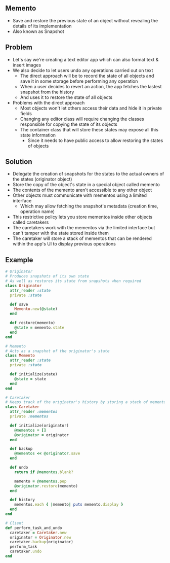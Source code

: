 ## Memento
- Save and restore the previous state of an object without revealing the details of its implementation
- Also known as Snapshot

## Problem
- Let's say we're creating a text editor app which can also format text & insert images
- We also decide to let users undo any operations carried out on text
  - The direct approach will be to record the state of all objects and save it in some storage before performing any operation
  - When a user decides to revert an action, the app fetches the lastest snapshot from the history
  - And uses it to restore the state of all objects
- Problems with the direct approach
  - Most objects won't let others access their data and hide it in private fields
  - Changing any editor class will require changing the classes responsible for copying the state of its objects
  - The container class that will store these states may expose all this state information
    - Since it needs to have public access to allow restoring the states of objects

## Solution
- Delegate the creation of snapshots for the states to the actual owners of the states (originator object)
- Store the copy of the object's state in a special object called memento
- The contents of the memento aren't accessible to any other object
- Other objects must communicate with mementos using a limited interface
  - Which may allow fetching the snapshot's metadata (creation time, operation name)
- This restrictive policy lets you store mementos inside other objects called caretakers
- The caretakers work with the mementos via the limited interface but can't tamper with the state stored inside them
- The caretaker will store a stack of mementos that can be rendered within the app's UI to display previous operations

## Example
```rb
# Originator
# Produces snapshots of its own state
# As well as restores its state from snapshots when required
class Originator
  attr_reader :state
  private :state

  def save
    Memento.new(@state)
  end

  def restore(memento)
    @state = memento.state
  end
end

# Memento
# Acts as a snapshot of the originator's state
class Memento
  attr_reader :state
  private :state

  def initialize(state)
    @state = state
  end
end

# Caretaker
# Keeps track of the originator's history by storing a stack of mementos
class Caretaker
  attr_reader :mementos
  private :mementos

  def initialize(originator)
    @mementos = []
    @originator = originator
  end

  def backup
    @mementos << @originator.save
  end

  def undo
    return if @memontos.blank?

    memento = @mementos.pop
    @originator.restore(memento)
  end

  def history
    mementos.each { |memento| puts memento.display }
  end
end

# Client
def perform_task_and_undo
  caretaker = Caretaker.new
  originator = Originator.new
  caretaker.backup(originator)
  perform_task
  caretaker.undo
end
```
